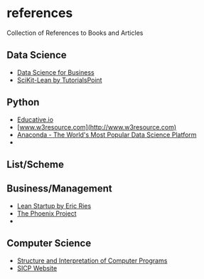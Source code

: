 # references
Collection of References to Books and Articles

## Data Science
* [Data Science for Business](https://www.amazon.com/Data-Science-Business-Data-Analytic-Thinking/dp/1449361323/)
* [SciKit-Lean by TutorialsPoint](https://www.tutorialspoint.com/scikit_learn/index.htm)

## Python
* [Educative.io](https://www.educative.io/courses/learn-python-3-from-scratch)
* [www.w3resource.com](http://www.w3resource.com)
* [Anaconda - The World&#039;s Most Popular Data Science Platform](https://www.anaconda.com/)
* 


## List/Scheme

## Business/Management

* [Lean Startup by Eric Ries](https://www.amazon.com/The-Lean-Startup-Eric-Ries-audiobook/dp/B005MM7HY8/)
* [The Phoenix Project](https://www.amazon.com/The-Phoenix-Project-audiobook/dp/B00VATFAMI/)
* 

## Computer Science

* [Structure and Interpretation of Computer Programs](https://mitpress.mit.edu/sites/default/files/sicp/full-text/book/book.html)
* [SICP Website](https://mitpress.mit.edu/sites/default/files/sicp/index.html)

